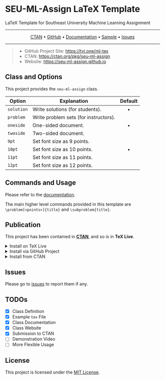 # SEU-ML-Assign LaTeX Template
LaTeX Template for Southeast University Machine Learning Assignment

***
<p align="center">
   <a href="https://ctan.org/pkg/seu-ml-assign">CTAN</a> • <a href="https://github.com/Teddy-van-Jerry/SEU-ML-Assign_LaTeX_Template">GitHub</a> • <a href="http://mirrors.ctan.org/macros/latex/contrib/seu-ml-assign/seu-ml-assign-doc.pdf">Documentation</a> • <a href="https://github.com/Teddy-van-Jerry/SEU-ML-Assign_LaTeX_Template/blob/master/SEU-ML-Assign-sample.pdf">Sample</a> • <a href="https://github.com/Teddy-van-Jerry/SEU-ML-Assign_LaTeX_Template/issues">Issues</a>
</p>

***

> - GitHub Project Site: https://tvj.one/ml-tex
> - CTAN: https://ctan.org/pkg/seu-ml-assign
> - Website: https://seu-ml-assign.github.io

## Class and Options
This project provides the `seu-ml-assign` class.

| Option | Explanation | Default |
| - | - | :-: |
| `solution` | Write solutions (for students). | • |
| `problem` | Write problem sets (for instructors). |
| `oneside` | One-sided document. | • |
| `twoside` | Two-sided document. |
| `9pt` | Set font size as 9 points. |
| `10pt` | Set font size as 10 points. | • |
| `11pt` | Set font size as 11 points. |
| `12pt` | Set font size as 12 points. |

## Commands and Usage
Please refer to the [documentation](seu-ml-assign-doc.pdf).

The main higher level commands provided in this template are `\problem[<points>]{title}` and `\subproblem{title}`.

## Publication
This project has been contained in [**CTAN**](https://ctan.org/pkg/seu-ml-assign), and so is in **TeX Live**.

<details><summary>Install on TeX Live</summary>
  <p>
    
```bash
tlmgr install seu-ml-assign
```
    
  </p>
</details>

<details><summary>Install via GitHub Project</summary>
  <p>
    
```bash
git clone https://github.com/Teddy-van-Jerry/SEU-ML-Assign_LaTeX_Template.git
```
    
  </p>
</details>

<details><summary>Install from CTAN</summary>
  <p>
    
Go to https://ctan.org/pkg/seu-ml-assign to download the package.
    
  </p>
</details>

## Issues
Please go to [issues](https://github.com/Teddy-van-Jerry/SEU-ML-Assign_LaTeX_Template/issues) to report them if any.


## TODOs
- [x] Class Definition
- [x] Example `tex` File
- [x] Class Documentation
- [x] Class Website
- [x] Submission to CTAN
- [ ] Demonstration Video
- [ ] More Flexible Usage

## License
This project is licensed under the [MIT License](https://github.com/Teddy-van-Jerry/SEU-ML-Assign_LaTeX_Template/blob/master/LICENSE).
